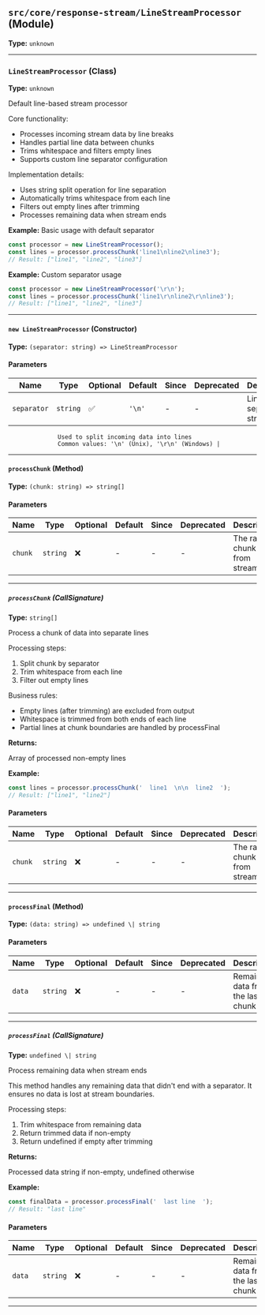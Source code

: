 ## `src/core/response-stream/LineStreamProcessor` (Module)

**Type:** `unknown`

---

### `LineStreamProcessor` (Class)

**Type:** `unknown`

Default line-based stream processor

Core functionality:

- Processes incoming stream data by line breaks
- Handles partial line data between chunks
- Trims whitespace and filters empty lines
- Supports custom line separator configuration

Implementation details:

- Uses string split operation for line separation
- Automatically trims whitespace from each line
- Filters out empty lines after trimming
- Processes remaining data when stream ends

**Example:** Basic usage with default separator

```typescript
const processor = new LineStreamProcessor();
const lines = processor.processChunk('line1\nline2\nline3');
// Result: ["line1", "line2", "line3"]
```

**Example:** Custom separator usage

```typescript
const processor = new LineStreamProcessor('\r\n');
const lines = processor.processChunk('line1\r\nline2\r\nline3');
// Result: ["line1", "line2", "line3"]
```

---

#### `new LineStreamProcessor` (Constructor)

**Type:** `(separator: string) => LineStreamProcessor`

#### Parameters

| Name        | Type     | Optional | Default | Since | Deprecated | Description           |
| ----------- | -------- | -------- | ------- | ----- | ---------- | --------------------- |
| `separator` | `string` | ✅       | `'\n'`  | -     | -          | Line separator string |

                  Used to split incoming data into lines
                  Common values: '\n' (Unix), '\r\n' (Windows) |

---

#### `processChunk` (Method)

**Type:** `(chunk: string) => string[]`

#### Parameters

| Name    | Type     | Optional | Default | Since | Deprecated | Description                    |
| ------- | -------- | -------- | ------- | ----- | ---------- | ------------------------------ |
| `chunk` | `string` | ❌       | -       | -     | -          | The raw chunk data from stream |

---

##### `processChunk` (CallSignature)

**Type:** `string[]`

Process a chunk of data into separate lines

Processing steps:

1. Split chunk by separator
2. Trim whitespace from each line
3. Filter out empty lines

Business rules:

- Empty lines (after trimming) are excluded from output
- Whitespace is trimmed from both ends of each line
- Partial lines at chunk boundaries are handled by processFinal

**Returns:**

Array of processed non-empty lines

**Example:**

```typescript
const lines = processor.processChunk('  line1  \n\n  line2  ');
// Result: ["line1", "line2"]
```

#### Parameters

| Name    | Type     | Optional | Default | Since | Deprecated | Description                    |
| ------- | -------- | -------- | ------- | ----- | ---------- | ------------------------------ |
| `chunk` | `string` | ❌       | -       | -     | -          | The raw chunk data from stream |

---

#### `processFinal` (Method)

**Type:** `(data: string) => undefined \| string`

#### Parameters

| Name   | Type     | Optional | Default | Since | Deprecated | Description                        |
| ------ | -------- | -------- | ------- | ----- | ---------- | ---------------------------------- |
| `data` | `string` | ❌       | -       | -     | -          | Remaining data from the last chunk |

---

##### `processFinal` (CallSignature)

**Type:** `undefined \| string`

Process remaining data when stream ends

This method handles any remaining data that didn't end with a separator.
It ensures no data is lost at stream boundaries.

Processing steps:

1. Trim whitespace from remaining data
2. Return trimmed data if non-empty
3. Return undefined if empty after trimming

**Returns:**

Processed data string if non-empty, undefined otherwise

**Example:**

```typescript
const finalData = processor.processFinal('  last line  ');
// Result: "last line"
```

#### Parameters

| Name   | Type     | Optional | Default | Since | Deprecated | Description                        |
| ------ | -------- | -------- | ------- | ----- | ---------- | ---------------------------------- |
| `data` | `string` | ❌       | -       | -     | -          | Remaining data from the last chunk |

---
